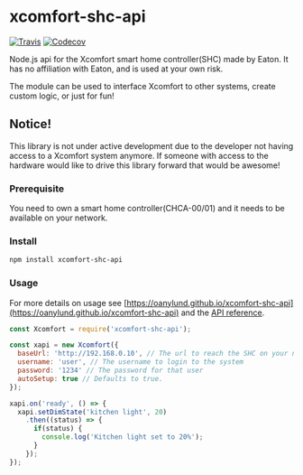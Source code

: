 # xcomfort-shc-api

[![Travis](https://img.shields.io/travis/oanylund/xcomfort-shc-api.svg?style=flat-square)](https://travis-ci.org/oanylund/xcomfort-shc-api)
[![Codecov](https://img.shields.io/codecov/c/github/oanylund/xcomfort-shc-api.svg?style=flat-square)](https://codecov.io/github/oanylund/xcomfort-shc-api)

Node.js api for the Xcomfort smart home controller(SHC)
made by Eaton. It has no affiliation with Eaton, and is used at your own risk.

The module can be used to interface Xcomfort to other systems,
create custom logic, or just for fun!

## Notice!
This library is not under active development due to the developer not having access to a Xcomfort system anymore. If someone with access to the hardware would like to drive this library forward that would be awesome!

### Prerequisite
You need to own a smart home controller(CHCA-00/01)
and it needs to be available on your network.

### Install
```bash
npm install xcomfort-shc-api
```

### Usage
For more details on usage see [https://oanylund.github.io/xcomfort-shc-api](https://oanylund.github.io/xcomfort-shc-api)
 and the [API reference](API.md).
```js
const Xcomfort = require('xcomfort-shc-api');

const xapi = new Xcomfort({
  baseUrl: 'http://192.168.0.10', // The url to reach the SHC on your network
  username: 'user', // The username to login to the system
  password: '1234' // The password for that user
  autoSetup: true // Defaults to true.
});

xapi.on('ready', () => {
  xapi.setDimState('kitchen light', 20)
    .then((status) => {
      if(status) {
        console.log('Kitchen light set to 20%');
      }
    });
});
```
